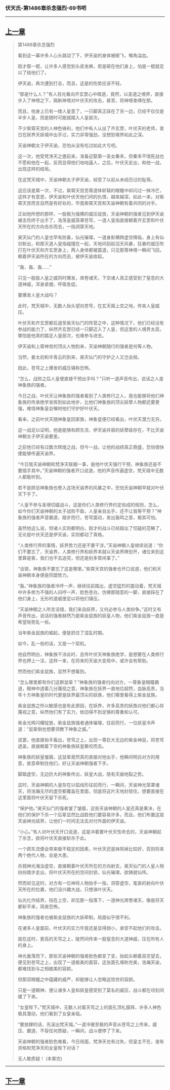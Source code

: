### 伏天氏-第1486章杀念强烈-69书吧

--------
[上一章](./a6a5898eae8f2110df3b5065c3d64445.md)
--------


>
>
>
>第1486章杀念强烈
>
>看到这一幕许多人心头跳动了下，伊天谕的身体被砸飞，嘴角溢血。
>
>刚才那一棍，让许多人感觉到头皮发麻，若是砸在他们身上，怕是一棍就足以了结他们了。
>
>伊天谕，再次遭到打击，而且，这是的伤势应该不轻。
>
>“那是什么人？”有人目光看向齐玄罡心中暗道，竟然，以圣道之境界，直接步入了神塔之下，隔断神塔对叶伏天的攻击，甚至，将神塔束缚在那。
>
>而且，他身上已有一缕人皇意了，一只脚真正踩在了另一边，已经不仅仅是半步人皇，而是随时可能就踏入人皇层次。
>
>不少紫霄天宫的人神色锋利，他们中有人认出了齐玄罡，叶伏天的老师，昔日在妖界天妖城中出手过，实力非常强劲，没想到境界如此之深。
>
>天谕神朝太子伊天谕，恐怕从没有吃过如此大亏吧。
>
>这一次，他受梵净天之邀前来，准备迎娶第一圣女秦禾，但秦禾不惜死战也不愿和他在一起，反而显得他们咄咄逼人，之后，叶伏天走出，和他一战，出现这样的结局。
>
>在这梵天城中，天谕神朝太子伊天谕，经受了以前从未经历过的耻辱。
>
>这应该是第一次，不过，紫霄天宫至尊道体斩辕的眼瞳中却闪过一抹冷芒，这样才有意思，伊天谕和叶伏天他们间的仇恨，越来越深，如此一来，对紫霄天宫而言自然是有好处的，毕竟紫霄天宫和天谕神朝有着共同的对手。
>
>正如他所想的那样，一股极为强横的威压绽放，天谕神朝的强者见到伊天谕被击伤终于出手了，浩荡皇威笼罩苍穹，一道人皇指直接朝着齐玄罡和叶伏天所在的方向击杀而去，一指洞穿天地。
>
>昊天仙门的人皇也早有防备，仙光璀璨，一道身影横跨虚空降临，身上有仙剑斩出，和那灭道人皇指碰撞在一起，天地间刮起滔天风暴，狂暴的威压吹打在叶伏天和齐玄罡身上，两人身体都被震退，只见那尊神塔一瞬间飞回，朝着伊天谕所在的方向而去，被伊天谕收起。
>
>“轰、轰、轰……”
>
>只见一股股人皇之威同时爆发，席卷诸天，下空诸人真正感受到了窒息的大道神威，浑身紧绷，呼吸急促。
>
>要爆发人皇大战吗？
>
>此时，梵天城中，无数人抬头望向苍穹，在玄天阁上空之地，传来人皇威压。
>
>叶伏天和齐玄罡都后退至昊天仙门的阵营之中，这种情况下，他们已经没有参战的能力了，纵然齐玄罡已经一只脚迈入了人皇，但这里的人境界太高，哪怕是他真的踏足人皇层次，也难参与进去。
>
>伊天谕和上霄神宫的顶尖人物到来，天谕神朝随行的强者是何等人物。
>
>当然，姜太初和华青云的到来，昊天仙门的守护之人又岂会弱。
>
>因此，苍穹之上爆发的威压堪称恐怖。
>
>“怎么，战败之后人皇便直接干预出手吗？”只听一道声音传出，说话之人是神象族的强者。
>
>今日之战，叶伏天让神象族的强者看到了人类修行之人，竟也能够将他们神象族的传承绝学发挥到如此地步，比他们神象族的顶尖妖孽人物都还要更强，难怪神象皇会嘱咐他们守护好叶伏天。
>
>看来，之前叶伏天随神象皇回家族，神象皇便已经看出，叶伏天潜力无穷。
>
>这一战足以证明，他是能够和顾东流、伊天谕并肩的妖孽级存在，不比天谕神朝太子伊天谕要差。
>
>之前他已经有过数次辉煌之战，但今一战，让他的战绩真正鼎盛，恐怕很快便能够传遍天谕界。
>
>“今日我天谕神朝和梵净天联姻一事，是他叶伏天强行干预，神象族还是不要插手其中。”天谕神朝的强者开口说道，他的声音传遍虚空，梵天城中无数人都能听到。
>
>若不是顾忌神象族也卷入这场天谕界的风暴之中，恐怕天谕神朝早就对叶伏天下手了。
>
>“人皇不参与圣境切磋战斗，这是你们人类修行界约定俗成的规则，怎么，如今你们天谕神朝的太子战败不敌，人皇亲自出手，还不让我等干预？”神象族的强者声音霸道，踏步而行，苍穹震动，发出轰鸣之音，极其可怕。
>
>虽然他这么说，但诸人实则都明白，刚才的战斗已经超出了切磋的范畴了，无论是叶伏天还是伊天谕，实则都动了真格。
>
>“人类修行界的事情，妖界势力还是不要干涉。”天谕神朝人皇继续说道：“你们不要忘了，天谕界，人类修行界和妖界本就以天谕界碑划开，诸位来到这里算是客，我们也不去追究，但还是别多管闲事了。”
>
>“没错，神象族不要忘了这是哪里。”紫霄天宫的强者也开口说道，他们和天谕神朝本身便是同盟势力。
>
>“轰。”神象族的强者冷哼一声，继续往前踏出，虚空猛烈的震动着，梵天城中许多修为不强的人闷哼一声，脸色苍白，仿佛那随意的一脚，直接踩在了他们身上，无形的道威便足以将他们镇压。
>
>“天谕神朝之人所言没错，我们来自妖界，又何必参与人类纷争。”这时又有声音传出，说话的强者赫然乃是紫金鼠族的妖皇人物，他们紫金鼠族一直是希望局势乱一些。
>
>当年紫金鼠族的崛起，便是抓住了混乱时期。
>
>如今，乱一些的话，又是一个契机。
>
>他自然明白，神象族干涉此时，且传叶伏天神象族绝学，是想要在人类修行界也押上一注，这样一来，在将来的天谕大变局中，或许会有帮助。
>
>然而他们紫金鼠族，显然不想看到。
>
>“怎么哪里都有你们这群鼠辈？”神象族的强者扫向对方，一尊象皇眼瞳霸道，眼神中透着几分蔑视之意，神象族在妖界一直地位超然，血脉高贵，当年十方神象皇的时代更是妖界最顶尖的妖族，他们哪里看得上紫金鼠族。
>
>紫金鼠族之所以敏感也是有此原因，在妖界，许多高贵的妖族对他们都心存蔑视之意，纵然他们有了实力，依旧得不到足够的尊重和认可。
>
>紫金光辉闪耀绽放，紫金鼠族强者通体璀璨，往前而行，一位妖皇冷声道：“鼠辈倒也想要领教下神象之威。”
>
>说罢，他直接抬手轰出，苍穹之上，出现一尊巨大无边的紫金神鼠，将苍穹遮盖，直接朝着下空的神象族妖皇撕咬而去。
>
>神象族的妖皇皱眉，这鼠辈竟然真的直接对他出手，他瞬间明白对方的用意，故意牵制住他们，好让天谕神朝强者下手。
>
>脚踏虚空，无边巨大的神象传出，妖皇大战，隐有天崩地裂之势。
>
>这时，天谕神朝的人皇存在以弧线形往前而行，一瞬间，天谕神光笼罩诸天，将浩瀚无尽的虚空都覆盖在里面，彻底将这片天地封锁住，想要直接在这里面将叶伏天留下杀死。
>
>“保护他。”昊天仙门的强者皱了皱眉，这些天谕神朝的人皇还真是果决，在他们的保护下杀一个后辈显然比战胜他们要容易许多，而且，他们布置这层天谕神光结界，让他们一时间无法去对付外面的伊天谕。
>
>“小心。”有人对叶伏天开口说道，这是冲着要叶伏天性命去的，天谕神朝起了杀念，欲将叶伏天直接斩杀于此。
>
>一个顾东流便会带来极不稳定的因素，叶伏天还是抹除掉比较好，否则将来两个绝代人物，会是大患。
>
>杀戮神光淹没虚空，直接朝着叶伏天所在的方向射去，昊天仙门的人皇人物纷纷踏步走出，将叶伏天所在的空间封锁，仙光璀璨，欲铸就仙阵。
>
>然而却见这时，对方有一位神将人物抬手一指，洞穿虚空，笔直的射向叶伏天所在的位置，他们没兴趣大战，只想诛叶伏天。
>
>仙光化作结界，挡在上空，却见那一指落下，一道神光席卷诸天，像是将天都斩平来，简直恐怖。
>
>神象族的强者也被紫金鼠族的大妖牵制，局面似乎很不利。
>
>在诸多人皇面前，叶伏天的实力毕竟还是显得弱小，承受不起他们的攻击。
>
>就在这时，更高的天穹之上，陡然间传来一股窒息的大道神威，压在所有人的身上。
>
>神光垂落而下，那些天谕神朝的强者脸色都变了变，抬起头朝着高空望去，便见到苍穹之上，出现了一道极美的面容，这张面孔堪称完美，浩瀚天谕，都难找到与之相媲美的容颜。
>
>但那双眼瞳之中蕴藏的威严，却能够让人忽略这惊世的容颜。
>
>只是一道眼神，便让诸多人皇和妖皇感受到了莫名的威压，战斗都在顷刻间缓了下来。
>
>“女皇陛下。”梵天城中，无数人对着天穹之上的面孔顶礼膜拜，许多人神色极其激动，他们看到了女皇亲临。
>
>“要放肆的话，先滚出梵天城。”一道冷傲至极的声音从苍穹之上传来，威压、霸道，不容任何质疑，一瞬间，战斗便停了下来。
>
>天谕神朝的强者脸色难看，今日局面，梵净天也有过失，但皇主不在，谁有资格和梵净天的女皇陛下对话？
>
>无人敢质疑！
>(本章完)
>
>

--------
[下一章](./a7080f0fe553f45f5e0ce2d44e2d0d8d.md)
--------
